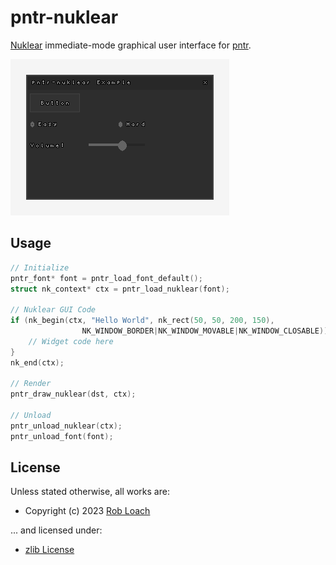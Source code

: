 # pntr-nuklear

[Nuklear](https://github.com/Immediate-Mode-UI/Nuklear) immediate-mode graphical user interface for [pntr](https://github.com/robloach/pntr).

![Screenshot of pntr-nuklear](test/pntr-nuklear-test.png)

## Usage

``` c
// Initialize
pntr_font* font = pntr_load_font_default();
struct nk_context* ctx = pntr_load_nuklear(font);

// Nuklear GUI Code
if (nk_begin(ctx, "Hello World", nk_rect(50, 50, 200, 150),
                NK_WINDOW_BORDER|NK_WINDOW_MOVABLE|NK_WINDOW_CLOSABLE)) {
    // Widget code here
}
nk_end(ctx);

// Render
pntr_draw_nuklear(dst, ctx);

// Unload
pntr_unload_nuklear(ctx);
pntr_unload_font(font);
```

## License

Unless stated otherwise, all works are:

- Copyright (c) 2023 [Rob Loach](https://robloach.net)

... and licensed under:

- [zlib License](LICENSE)
